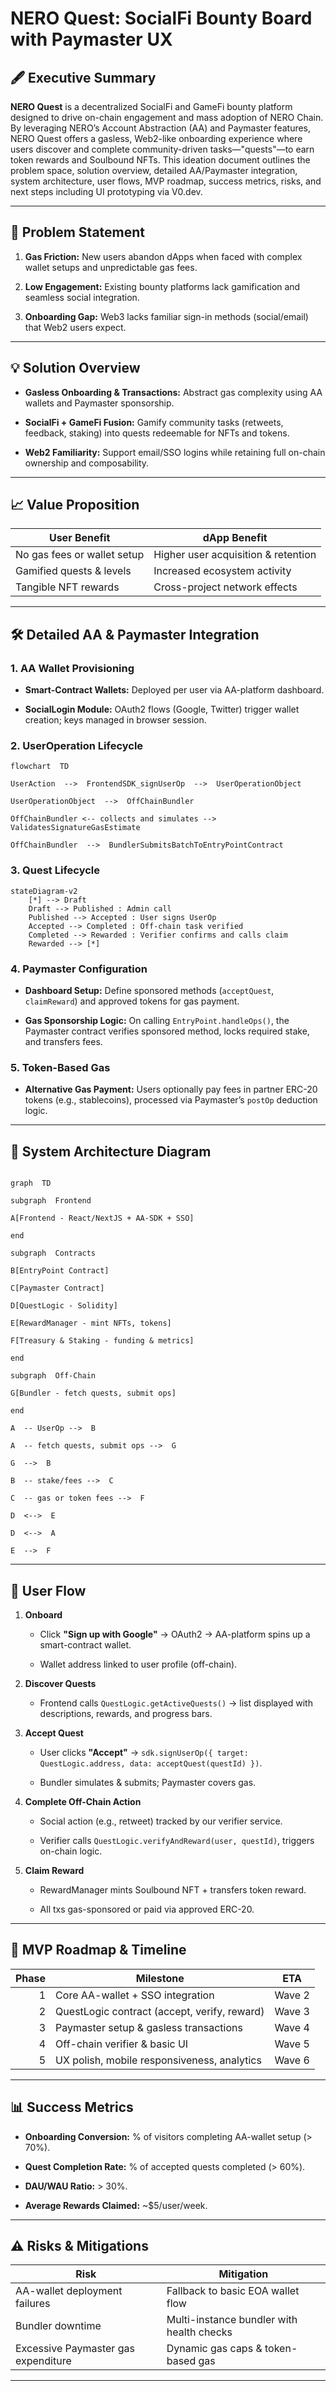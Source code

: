 # NERO Quest: SocialFi Bounty Board with Paymaster UX


## 🖋️ Executive Summary

**NERO Quest** is a decentralized SocialFi and GameFi bounty platform designed to drive on-chain engagement and mass adoption of NERO Chain. By leveraging NERO’s Account Abstraction (AA) and Paymaster features, NERO Quest offers a gasless, Web2-like onboarding experience where users discover and complete community-driven tasks—"quests"—to earn token rewards and Soulbound NFTs. This ideation document outlines the problem space, solution overview, detailed AA/Paymaster integration, system architecture, user flows, MVP roadmap, success metrics, risks, and next steps including UI prototyping via V0.dev.

----------

## 🎯 Problem Statement

1.  **Gas Friction:** New users abandon dApps when faced with complex wallet setups and unpredictable gas fees.
    
2.  **Low Engagement:** Existing bounty platforms lack gamification and seamless social integration.
    
3.  **Onboarding Gap:** Web3 lacks familiar sign-in methods (social/email) that Web2 users expect.
    

----------

## 💡 Solution Overview

-   **Gasless Onboarding & Transactions:** Abstract gas complexity using AA wallets and Paymaster sponsorship.
    
-   **SocialFi + GameFi Fusion:** Gamify community tasks (retweets, feedback, staking) into quests redeemable for NFTs and tokens.
    
-   **Web2 Familiarity:** Support email/SSO logins while retaining full on-chain ownership and composability.
    

----------

## 📈 Value Proposition

| **User Benefit**                 | **dApp Benefit**                          |
|----------------------------------|-------------------------------------------|
| No gas fees or wallet setup      | Higher user acquisition & retention       |
| Gamified quests & levels         | Increased ecosystem activity              |
| Tangible NFT rewards             | Cross-project network effects             |


----------

## 🛠️ Detailed AA & Paymaster Integration

### 1. AA Wallet Provisioning

-   **Smart-Contract Wallets:** Deployed per user via AA-platform dashboard.
    
-   **SocialLogin Module:** OAuth2 flows (Google, Twitter) trigger wallet creation; keys managed in browser session.
    

### 2. UserOperation Lifecycle

```mermaid
flowchart  TD

UserAction  -->  FrontendSDK_signUserOp  -->  UserOperationObject

UserOperationObject  -->  OffChainBundler

OffChainBundler <-- collects and simulates -->  ValidatesSignatureGasEstimate

OffChainBundler  -->  BundlerSubmitsBatchToEntryPointContract
```


###  3. Quest Lifecycle

```mermaid
stateDiagram-v2
    [*] --> Draft
    Draft --> Published : Admin call
    Published --> Accepted : User signs UserOp
    Accepted --> Completed : Off-chain task verified
    Completed --> Rewarded : Verifier confirms and calls claim
    Rewarded --> [*]

```

### 4. Paymaster Configuration

-   **Dashboard Setup:** Define sponsored methods (`acceptQuest`, `claimReward`) and approved tokens for gas payment.
    
-   **Gas Sponsorship Logic:** On calling `EntryPoint.handleOps()`, the Paymaster contract verifies sponsored method, locks required stake, and transfers fees.
    

### 5. Token-Based Gas

-   **Alternative Gas Payment:** Users optionally pay fees in partner ERC-20 tokens (e.g., stablecoins), processed via Paymaster’s `postOp` deduction logic.
    

----------

## 🔌 System Architecture Diagram

```mermaid

graph  TD

subgraph  Frontend

A[Frontend - React/NextJS + AA-SDK + SSO]

end

subgraph  Contracts

B[EntryPoint Contract]

C[Paymaster Contract]

D[QuestLogic - Solidity]

E[RewardManager - mint NFTs, tokens]

F[Treasury & Staking - funding & metrics]

end

subgraph  Off-Chain

G[Bundler - fetch quests, submit ops]

end

A  -- UserOp -->  B

A  -- fetch quests, submit ops -->  G

G  -->  B

B  -- stake/fees -->  C

C  -- gas or token fees -->  F

D  <-->  E

D  <-->  A

E  -->  F
```

---

## 🧩 User Flow

1.  **Onboard**
    
    -   Click **"Sign up with Google"** → OAuth2 → AA-platform spins up a smart-contract wallet.
        
    -   Wallet address linked to user profile (off-chain).
        
2.  **Discover Quests**
    
    -   Frontend calls `QuestLogic.getActiveQuests()` → list displayed with descriptions, rewards, and progress bars.
        
3.  **Accept Quest**
    
    -   User clicks **"Accept"** → `sdk.signUserOp({ target: QuestLogic.address, data: acceptQuest(questId) })`.
        
    -   Bundler simulates & submits; Paymaster covers gas.
        
4.  **Complete Off-Chain Action**
    
    -   Social action (e.g., retweet) tracked by our verifier service.
        
    -   Verifier calls `QuestLogic.verifyAndReward(user, questId)`, triggers on-chain logic.
        
5.  **Claim Reward**
    
    -   RewardManager mints Soulbound NFT + transfers token reward.
        
    -   All txs gas-sponsored or paid via approved ERC-20.
        

----------

## 🚀 MVP Roadmap & Timeline


| **Phase** | **Milestone**                                      | **ETA**         |
|----------:|----------------------------------------------------|-----------------|
| 1         | Core AA-wallet + SSO integration                   | Wave 2    |
| 2         | QuestLogic contract (accept, verify, reward)       | Wave 3    |
| 3         | Paymaster setup & gasless transactions             | Wave 4    |
| 4         | Off-chain verifier & basic UI                      | Wave 5|
| 5         | UX polish, mobile responsiveness, analytics        | Wave 6   |


----------

## 📊 Success Metrics

-   **Onboarding Conversion:** % of visitors completing AA-wallet setup (> 70%).
    
-   **Quest Completion Rate:** % of accepted quests completed (> 60%).
    
-   **DAU/WAU Ratio:** > 30%.
    
-   **Average Rewards Claimed:** ~$5/user/week.
    

----------

## ⚠️ Risks & Mitigations

| **Risk**                                | **Mitigation**                                          |
|-----------------------------------------|---------------------------------------------------------|
| AA-wallet deployment failures           | Fallback to basic EOA wallet flow                       |
| Bundler downtime                        | Multi-instance bundler with health checks              |
| Excessive Paymaster gas expenditure     | Dynamic gas caps & token-based gas                     |

---


